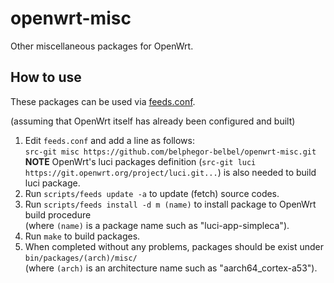 # openwrt-misc
Other miscellaneous packages for OpenWrt.

## How to use
These packages can be used via [feeds.conf](https://openwrt.org/docs/guide-developer/feeds).

(assuming that OpenWrt itself has already been configured and built)
1. Edit `feeds.conf` and add a line as follows:  
```src-git misc https://github.com/belphegor-belbel/openwrt-misc.git```  
**NOTE** OpenWrt's luci packages definition (`src-git luci https://git.openwrt.org/project/luci.git...`) is also needed to build luci package.
1. Run `scripts/feeds update -a` to update (fetch) source codes.
1. Run `scripts/feeds install -d m (name)` to install package to OpenWrt build procedure   
(where `(name)` is a package name such as "luci-app-simpleca").
1. Run `make` to build packages.
1. When completed without any problems, packages should be exist under `bin/packages/(arch)/misc/`  
(where `(arch)` is an architecture name such as "aarch64_cortex-a53").
